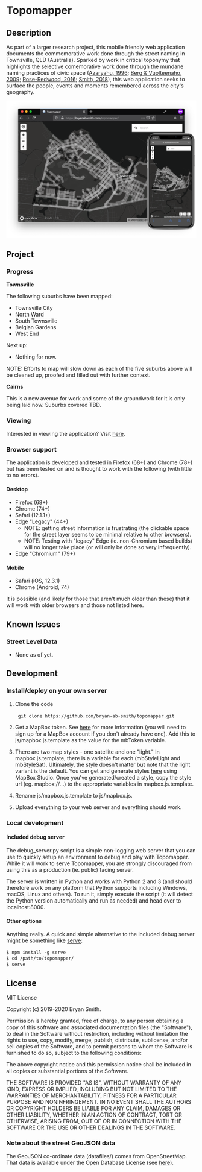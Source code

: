 # Topomapper

## Description

As part of a larger research project, this mobile friendly web application documents the commemorative work done through the street naming in Townsville, QLD (Australia). Sparked by work in critical toponymy that highlights the selective comemorative work done through the mundane naming practices of civic space ([Azaryahu, 1996](https://journals.sagepub.com/doi/pdf/10.1068/d140311); [Berg & Vuolteenaho, 2009](https://books.google.com.au/books/about/Critical_Toponymies.html?id=xg1GAepFft8C&redir_esc=y); [Rose-Redwood, 2016](https://www.acme-journal.org/index.php/acme/article/view/1215); [Smith, 2018](https://www.tandfonline.com/doi/abs/10.1080/00377996.2018.1460569)), this web application seeks to surface the people, events and moments remembered across the city's geography.

![Topomapper Screenshot](img/topomapper_sshot_both_dark.png)

## Project

### Progress

__Townsville__

The following suburbs have been mapped:
- Townsville City
- North Ward
- South Townsville
- Belgian Gardens
- West End

Next up:
- Nothing for now.

NOTE: Efforts to map will slow down as each of the five suburbs above will be cleaned up, proofed and filled out with further context.

__Cairns__

This is a new avenue for work and some of the groundwork for it is only being laid now. Suburbs covered TBD.

### Viewing

Interested in viewing the application? Visit [here](https://bryanabsmith.com/topomapper/).

### Browser support

The application is developed and tested in Firefox (68+) and Chrome (78+) but has been tested on and is thought to work with the following (with little to no errors).

#### Desktop
- Firefox (68+)
- Chrome (74+)
- Safari (12.1.1+)
- Edge "Legacy" (44+)
    - NOTE: getting street information is frustrating (the clickable space for the street layer seems to be minimal relative to other browsers).
    - NOTE: Testing with "legacy" Edge (ie. non-Chromium based builds) will no longer take place (or will only be done so very infrequently).
- Edge "Chromium" (79+)

#### Mobile
- Safari (iOS, 12.3.1)
- Chrome (Android, 74)

It is possible (and likely for those that aren't much older than these) that it will work with older browsers and those not listed here.

## Known Issues

### Street Level Data
- None as of yet.

## Development

### Install/deploy on your own server

1. Clone the code

    ``` git clone https://github.com/bryan-ab-smith/topomapper.git```

2. Get a MapBox token. See [here](https://account.mapbox.com/access-tokens/) for more information (you will need to sign up for a MapBox account if you don't already have one). Add this to js/mapbox.js.template as the value for the mbToken variable.

3. There are two map styles - one satellite and one "light." In mapbox.js.template, there is a variable for each (mbStyleLight and mbStyleSat). Ultimately, the style doesn't matter but note that the light variant is the default. You can get and generate styles [here](https://www.mapbox.com/mapbox-studio/) using MapBox Studio. Once you've generated/created a style, copy the style url (eg. mapbox://...) to the appropriate variables in mapbox.js.template.

4. Rename js/mapbox.js.template to js/mapbox.js.

5. Upload everything to your web server and everything should work.

### Local development

#### Included debug server
The debug_server.py script is a simple non-logging web server that you can use to quickly setup an environment to debug and play with Topomapper. While it will work to serve Topomapper, you are strongly discouraged from using this as a production (ie. public) facing server.

The server is written in Python and works with Python 2 and 3 (and should therefore work on any platform that Python supports including Windows, macOS, Linux and others). To run it, simply execute the script (it will detect the Python version automatically and run as needed) and head over to localhost:8000.

#### Other options

Anything really. A quick and simple alternative to the included debug server might be something like [serve](https://www.npmjs.com/package/serve):

    $ npm install -g serve
    $ cd /path/to/topomapper/
    $ serve

## License

MIT License

Copyright (c) 2019-2020 Bryan Smith.

Permission is hereby granted, free of charge, to any person obtaining a copy
of this software and associated documentation files (the "Software"), to deal
in the Software without restriction, including without limitation the rights
to use, copy, modify, merge, publish, distribute, sublicense, and/or sell
copies of the Software, and to permit persons to whom the Software is
furnished to do so, subject to the following conditions:

The above copyright notice and this permission notice shall be included in all
copies or substantial portions of the Software.

THE SOFTWARE IS PROVIDED "AS IS", WITHOUT WARRANTY OF ANY KIND, EXPRESS OR
IMPLIED, INCLUDING BUT NOT LIMITED TO THE WARRANTIES OF MERCHANTABILITY,
FITNESS FOR A PARTICULAR PURPOSE AND NONINFRINGEMENT. IN NO EVENT SHALL THE
AUTHORS OR COPYRIGHT HOLDERS BE LIABLE FOR ANY CLAIM, DAMAGES OR OTHER
LIABILITY, WHETHER IN AN ACTION OF CONTRACT, TORT OR OTHERWISE, ARISING FROM,
OUT OF OR IN CONNECTION WITH THE SOFTWARE OR THE USE OR OTHER DEALINGS IN THE
SOFTWARE.

### Note about the street GeoJSON data
The GeoJSON co-ordinate data (datafiles/) comes from OpenStreetMap. That data is available under the Open Database License (see [here](https://opendatacommons.org/licenses/odbl/1-0/)).
